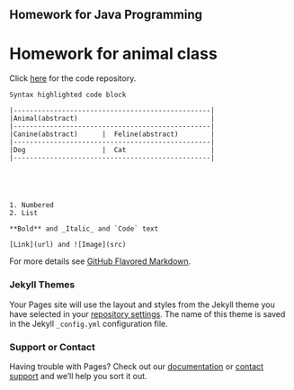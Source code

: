 ## Homework for Java Programming

# Homework for animal class 

Click [here](https://github.com/minwoo19930301/Homework/tree/master/animal) for the code repository.

```AnimalClassTree
Syntax highlighted code block

|-------------------------------------------------|
|Animal(abstract)                                 |                                     
|-------------------------------------------------|
|Canine(abstract)      |  Feline(abstract)        |
|-------------------------------------------------|
|Dog                   |  Cat                     |
|-------------------------------------------------|





1. Numbered
2. List

**Bold** and _Italic_ and `Code` text

[Link](url) and ![Image](src)
```

For more details see [GitHub Flavored Markdown](https://guides.github.com/features/mastering-markdown/).

### Jekyll Themes

Your Pages site will use the layout and styles from the Jekyll theme you have selected in your [repository settings](https://github.com/minwoo19930301/Homework/settings). The name of this theme is saved in the Jekyll `_config.yml` configuration file.

### Support or Contact

Having trouble with Pages? Check out our [documentation](https://help.github.com/categories/github-pages-basics/) or [contact support](https://github.com/contact) and we’ll help you sort it out.
